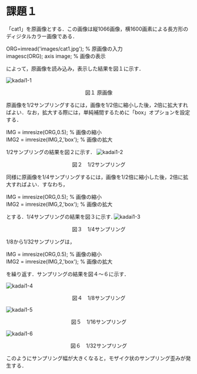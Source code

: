 # 課題１
「cat1」を原画像とする．この画像は縦1066画像，横1600画素による長方形のディジタルカラー画像である．    

ORG=imread('images/cat1.jpg'); % 原画像の入力  
imagesc(ORG); axis image; % 画像の表示    

によって，原画像を読み込み，表示した結果を図１に示す．

![kadai1-1](https://github.com/y-ascll/image_processing/blob/master/mdimages/kadai1-1.jpg)
<div align="center">
図１ 原画像  
</div>  


原画像を1/2サンプリングするには，画像を1/2倍に縮小した後，2倍に拡大すればよい．なお，拡大する際には，単純補間するために「box」オプションを設定する．    

IMG = imresize(ORG,0.5); % 画像の縮小  
IMG2 = imresize(IMG,2,'box'); % 画像の拡大    

1/2サンプリングの結果を図２に示す．
![kadai1-2](https://github.com/y-ascll/image_processing/blob/master/mdimages/kadai1-2.jpg)
<div align="center">
図２　1/2サンプリング  
</div>  


同様に原画像を1/4サンプリングするには，画像を1/2倍に縮小した後，2倍に拡大すればよい．すなわち，    

IMG = imresize(ORG,0.5); % 画像の縮小  
IMG2 = imresize(IMG,2,'box'); % 画像の拡大    

とする．1/4サンプリングの結果を図３に示す.
![kadai1-3](https://github.com/y-ascll/image_processing/blob/master/mdimages/kadai1-3.jpg)
<div align="center">
図３　1/4サンプリング  
</div>  


1/8から1/32サンプリングは，    

IMG = imresize(ORG,0.5); % 画像の縮小  
IMG2 = imresize(IMG,2,'box'); % 画像の拡大    

を繰り返す．サンプリングの結果を図４～６に示す．  

![kadai1-4](https://github.com/y-ascll/image_processing/blob/master/mdimages/kadai1-4.jpg)
<div align="center">
図４　1/8サンプリング  
</div>  


![kadai1-5](https://github.com/y-ascll/image_processing/blob/master/mdimages/kadai1-5.jpg)
<div align="center">
図５　1/16サンプリング  
</div>  


![kadai1-6](https://github.com/y-ascll/image_processing/blob/master/mdimages/kadai1-6.jpg)
<div align="center">
図６　1/32サンプリング  
</div>  


このようにサンプリング幅が大きくなると，モザイク状のサンプリング歪みが発生する．

